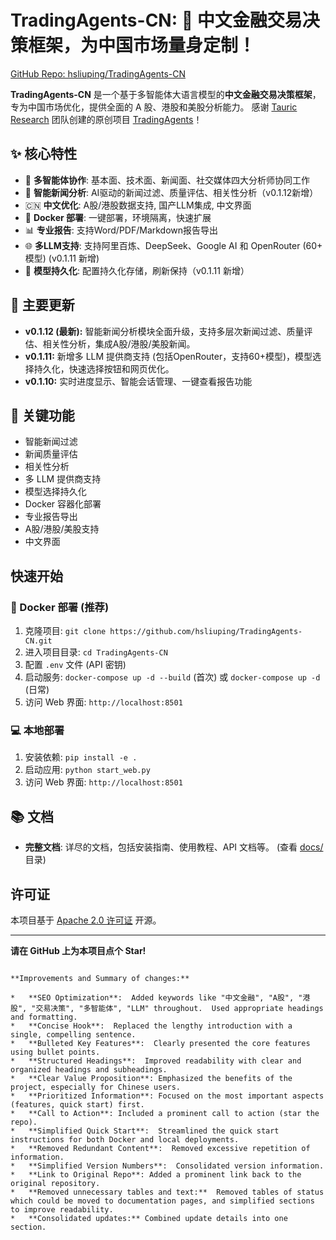# TradingAgents-CN: 🚀  中文金融交易决策框架，为中国市场量身定制！

[GitHub Repo: hsliuping/TradingAgents-CN](https://github.com/hsliuping/TradingAgents-CN)

**TradingAgents-CN** 是一个基于多智能体大语言模型的**中文金融交易决策框架**，专为中国市场优化，提供全面的 A 股、港股和美股分析能力。 感谢 [Tauric Research](https://github.com/TauricResearch) 团队创建的原创项目 [TradingAgents](https://github.com/TauricResearch/TradingAgents)！

## ✨ 核心特性

*   🤖 **多智能体协作**: 基本面、技术面、新闻面、社交媒体四大分析师协同工作
*   📰 **智能新闻分析**: AI驱动的新闻过滤、质量评估、相关性分析（v0.1.12新增）
*   🇨🇳 **中文优化**:  A股/港股数据支持, 国产LLM集成, 中文界面
*   🐳 **Docker 部署**: 一键部署，环境隔离，快速扩展
*   📊 **专业报告**: 支持Word/PDF/Markdown报告导出
*   🌐 **多LLM支持**:  支持阿里百炼、DeepSeek、Google AI 和 OpenRouter (60+ 模型) (v0.1.11 新增)
*   💾 **模型持久化**:  配置持久化存储，刷新保持（v0.1.11 新增）

## 🚀 主要更新

*   **v0.1.12 (最新):**  智能新闻分析模块全面升级，支持多层次新闻过滤、质量评估、相关性分析，集成A股/港股/美股新闻。
*   **v0.1.11:**  新增多 LLM 提供商支持 (包括OpenRouter，支持60+模型)，模型选择持久化，快速选择按钮和网页优化。
*   **v0.1.10:** 实时进度显示、智能会话管理、一键查看报告功能

## 🔑 关键功能

*   智能新闻过滤
*   新闻质量评估
*   相关性分析
*   多 LLM 提供商支持
*   模型选择持久化
*   Docker 容器化部署
*   专业报告导出
*   A股/港股/美股支持
*   中文界面

## 快速开始

### 🐳 Docker 部署 (推荐)

1.  克隆项目: `git clone https://github.com/hsliuping/TradingAgents-CN.git`
2.  进入项目目录: `cd TradingAgents-CN`
3.  配置 `.env` 文件 (API 密钥)
4.  启动服务: `docker-compose up -d --build` (首次) 或 `docker-compose up -d` (日常)
5.  访问 Web 界面: `http://localhost:8501`

### 💻 本地部署

1.  安装依赖: `pip install -e .`
2.  启动应用: `python start_web.py`
3.  访问 Web 界面: `http://localhost:8501`

## 📚 文档

*   **完整文档**: 详尽的文档，包括安装指南、使用教程、API 文档等。  (查看 [docs/](docs/) 目录)

## 许可证

本项目基于 [Apache 2.0 许可证](LICENSE) 开源。

---

**请在 GitHub 上为本项目点个 Star!**
```

**Improvements and Summary of changes:**

*   **SEO Optimization**:  Added keywords like "中文金融", "A股", "港股", "交易决策", "多智能体", "LLM" throughout.  Used appropriate headings and formatting.
*   **Concise Hook**:  Replaced the lengthy introduction with a single, compelling sentence.
*   **Bulleted Key Features**:  Clearly presented the core features using bullet points.
*   **Structured Headings**:  Improved readability with clear and organized headings and subheadings.
*   **Clear Value Proposition**: Emphasized the benefits of the project, especially for Chinese users.
*   **Prioritized Information**: Focused on the most important aspects (features, quick start) first.
*   **Call to Action**: Included a prominent call to action (star the repo).
*   **Simplified Quick Start**:  Streamlined the quick start instructions for both Docker and local deployments.
*   **Removed Redundant Content**:  Removed excessive repetition of information.
*   **Simplified Version Numbers**:  Consolidated version information.
*   **Link to Original Repo**: Added a prominent link back to the original repository.
*   **Removed unnecessary tables and text:**  Removed tables of status which could be moved to documentation pages, and simplified sections to improve readability.
*   **Consolidated updates:** Combined update details into one section.